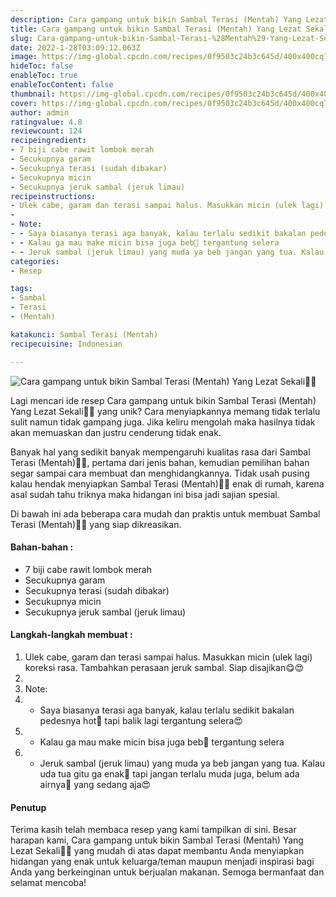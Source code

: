 ```yaml
---
description: Cara gampang untuk bikin Sambal Terasi (Mentah) Yang Lezat Sekali"
title: Cara gampang untuk bikin Sambal Terasi (Mentah) Yang Lezat Sekali
slug: Cara-gampang-untuk-bikin-Sambal-Terasi-%28Mentah%29-Yang-Lezat-Sekali
date: 2022-1-28T03:09:12.063Z
image: https://img-global.cpcdn.com/recipes/0f9503c24b3c645d/400x400cq70/photo.jpg
hideToc: false
enableToc: true
enableTocContent: false
thumbnail: https://img-global.cpcdn.com/recipes/0f9503c24b3c645d/400x400cq70/photo.jpg
cover: https://img-global.cpcdn.com/recipes/0f9503c24b3c645d/400x400cq70/photo.jpg
author: admin
ratingvalue: 4.8
reviewcount: 124
recipeingredient:
- 7 biji cabe rawit lombok merah
- Secukupnya garam
- Secukupnya terasi (sudah dibakar)
- Secukupnya micin
- Secukupnya jeruk sambal (jeruk limau)
recipeinstructions:
- Ulek cabe, garam dan terasi sampai halus. Masukkan micin (ulek lagi) koreksi rasa. Tambahkan perasaan jeruk sambal. Siap disajikan😋😍
- 
- Note:
- - Saya biasanya terasi aga banyak, kalau terlalu sedikit bakalan pedesnya hot🤣 tapi balik lagi tergantung selera😍
- - Kalau ga mau make micin bisa juga beb🤭 tergantung selera
- - Jeruk sambal (jeruk limau) yang muda ya beb jangan yang tua. Kalau uda tua gitu ga enak🤭 tapi jangan terlalu muda juga, belum ada airnya🤣 yang sedang aja😍
categories:
- Resep

tags:
- Sambal
- Terasi
- (Mentah)

katakunci: Sambal Terasi (Mentah)
recipecuisine: Indonesian

---
```


![Cara gampang untuk bikin Sambal Terasi (Mentah) Yang Lezat Sekali👩‍🍳](https://img-global.cpcdn.com/recipes/0f9503c24b3c645d/400x400cq70/photo.jpg)

Lagi mencari ide resep Cara gampang untuk bikin Sambal Terasi (Mentah) Yang Lezat Sekali👩‍🍳 yang unik? Cara menyiapkannya memang tidak terlalu sulit namun tidak gampang juga. Jika keliru mengolah maka hasilnya tidak akan memuaskan dan justru cenderung tidak enak.

Banyak hal yang sedikit banyak mempengaruhi kualitas rasa dari Sambal Terasi (Mentah)👩‍🍳, pertama dari jenis bahan, kemudian pemilihan bahan segar sampai cara membuat dan menghidangkannya. Tidak usah pusing kalau hendak menyiapkan Sambal Terasi (Mentah)👩‍🍳 enak di rumah, karena asal sudah tahu triknya maka hidangan ini bisa jadi sajian spesial.

Di bawah ini ada beberapa cara mudah dan praktis untuk membuat Sambal Terasi (Mentah)👩‍🍳 yang siap dikreasikan.

<!--inarticleads1-->

#### Bahan-bahan :

- 7 biji cabe rawit lombok merah
- Secukupnya garam
- Secukupnya terasi (sudah dibakar)
- Secukupnya micin
- Secukupnya jeruk sambal (jeruk limau)

<!--inarticleads2-->

#### Langkah-langkah membuat :

1. Ulek cabe, garam dan terasi sampai halus. Masukkan micin (ulek lagi) koreksi rasa. Tambahkan perasaan jeruk sambal. Siap disajikan😋😍
1. 
1. Note:
1. - Saya biasanya terasi aga banyak, kalau terlalu sedikit bakalan pedesnya hot🤣 tapi balik lagi tergantung selera😍
1. - Kalau ga mau make micin bisa juga beb🤭 tergantung selera
1. - Jeruk sambal (jeruk limau) yang muda ya beb jangan yang tua. Kalau uda tua gitu ga enak🤭 tapi jangan terlalu muda juga, belum ada airnya🤣 yang sedang aja😍

#### Penutup

Terima kasih telah membaca resep yang kami tampilkan di sini. Besar harapan kami, Cara gampang untuk bikin Sambal Terasi (Mentah) Yang Lezat Sekali👩‍🍳 yang mudah di atas dapat membantu Anda menyiapkan hidangan yang enak untuk keluarga/teman maupun menjadi inspirasi bagi Anda yang berkeinginan untuk berjualan makanan. Semoga bermanfaat dan selamat mencoba!